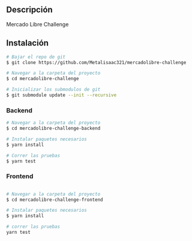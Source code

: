 ## Descripción
Mercado Libre Challenge

## Instalación
```bash
# Bajar el repo de git
$ git clone https://github.com/Metalisaac321/mercadolibre-challenge

# Navegar a la carpeta del proyecto
$ cd mercadolibre-challenge

# Inicializar los submodulos de git
$ git submodule update --init --recursive
```

### Backend
```bash
# Navegar a la carpeta del proyecto
$ cd mercadolibre-challenge-backend

# Instalar paquetes necesarios 
$ yarn install

# Correr las pruebas
$ yarn test
```

### Frontend
```bash

# Navegar a la carpeta del proyecto
$ cd mercadolibre-challenge-frontend

# Instalar paquetes necesarios
$ yarn install

# correr las pruebas
yarn test
```
